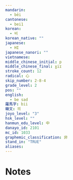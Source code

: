 ```yaml
---
mandarin:
  - bēi
cantonese:
  - bei1
korean:
  - 비
korean_native: ""
japanese:
  - HI
japanese_nanori: ""
vietnamese:
middle_chinese_initial: p
middle_chinese_final: ɣiɪ
stroke_count: 12
radical: 心
skip_number: 2-8-4
grade_level: 2
pos: ""
english:
  - be sad
羅馬字: bii
韓文: 븨
joyo_level: "3"
hsk_level: ""
hanmun_edu_level: 中
danayo_id: 2101
mc_id: 1033
graphemic_classification: 非
stand_in: "TRUE"
aliases:
---
```


# Notes
